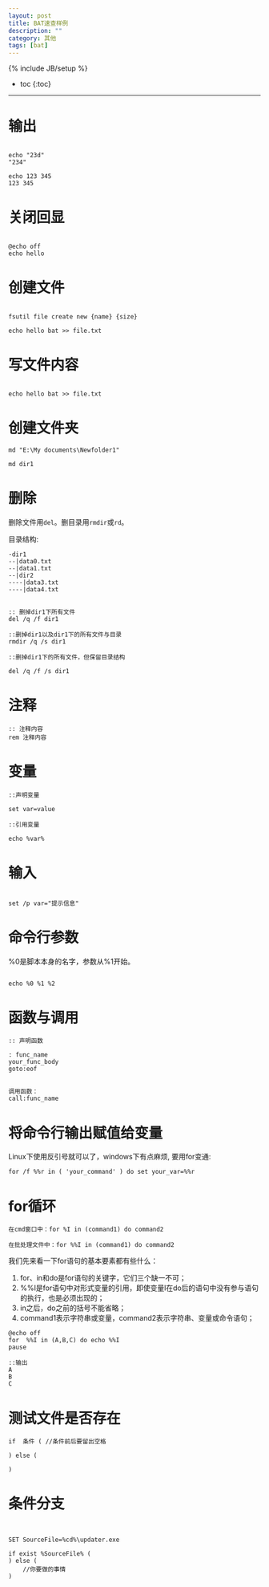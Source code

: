 ```yaml
---
layout: post
title: BAT速查样例
description: ""
category: 其他
tags: [bat]
---
```

{% include JB/setup %}

* toc
{:toc}

<hr />


# 输出

```brush:bash

echo "23d"
"234"

echo 123 345
123 345
```

# 关闭回显

```brush:bash

@echo off
echo hello

```


# 创建文件

```brush:bash

fsutil file create new {name} {size}

echo hello bat >> file.txt

```

# 写文件内容

```brush:bash

echo hello bat >> file.txt

```

# 创建文件夹

```brush:bash
md "E:\My documents\Newfolder1"

md dir1
```

# 删除

删除文件用`del`。删目录用`rmdir`或`rd`。

目录结构:

```
-dir1
--|data0.txt
--|data1.txt
--|dir2
----|data3.txt
----|data4.txt
```

```brush:bash

:: 删掉dir1下所有文件
del /q /f dir1

::删掉dir1以及dir1下的所有文件与目录
rmdir /q /s dir1

::删掉dir1下的所有文件，但保留目录结构

del /q /f /s dir1
```

# 注释
```brush:bash
:: 注释内容
rem 注释内容
```

# 变量

```brush:bash
::声明变量

set var=value

::引用变量

echo %var%

```

# 输入
```brush:bash

set /p var="提示信息"
```

# 命令行参数

%0是脚本本身的名字，参数从%1开始。

```brush:bash

echo %0 %1 %2
```

# 函数与调用


```brush:bash
:: 声明函数

: func_name
your_func_body
goto:eof


调用函数：
call:func_name

```

# 将命令行输出赋值给变量

Linux下使用反引号就可以了，windows下有点麻烦, 要用for变通:

```brush:bash
for /f %%r in ( 'your_command' ) do set your_var=%%r  
```

# for循环
```
在cmd窗口中：for %I in (command1) do command2 

在批处理文件中：for %%I in (command1) do command2
```

我们先来看一下for语句的基本要素都有些什么：

1. for、in和do是for语句的关键字，它们三个缺一不可；
2. %%I是for语句中对形式变量的引用，即使变量l在do后的语句中没有参与语句的执行，也是必须出现的；
3. in之后，do之前的括号不能省略；
4. command1表示字符串或变量，command2表示字符串、变量或命令语句；

```brush:bash
@echo off
for  %%I in (A,B,C) do echo %%I
pause

::输出
A
B
C
```

# 测试文件是否存在

```brush:bash
if  条件 ( //条件前后要留出空格

) else (

)

```

# 条件分支

```brush:bash


SET SourceFile=%cd%\updater.exe
 
if exist %SourceFile% ( 
) else (
    //你要做的事情
)

```